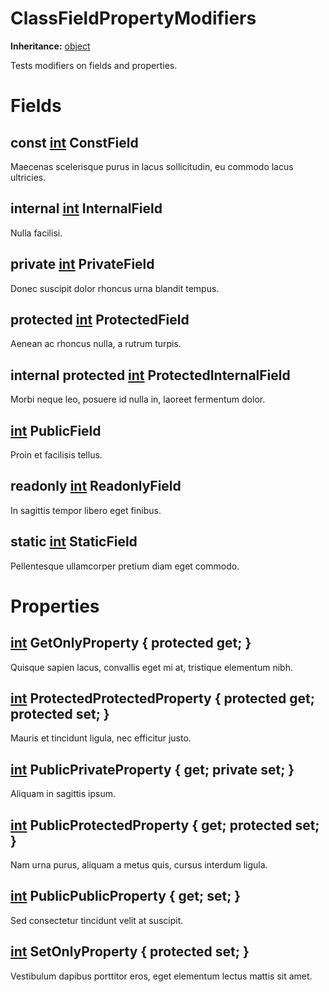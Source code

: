 # ClassFieldPropertyModifiers

**Inheritance:** [object](https://docs.microsoft.com/en-us/dotnet/api/system.object)  
  
Tests modifiers on fields and properties.  
  

# Fields

## const [int](https://docs.microsoft.com/en-us/dotnet/api/system.int32) ConstField

Maecenas scelerisque purus in lacus sollicitudin, eu commodo lacus ultricies.  
  

## internal [int](https://docs.microsoft.com/en-us/dotnet/api/system.int32) InternalField

Nulla facilisi.  
  

## private [int](https://docs.microsoft.com/en-us/dotnet/api/system.int32) PrivateField

Donec suscipit dolor rhoncus urna blandit tempus.  
  

## protected [int](https://docs.microsoft.com/en-us/dotnet/api/system.int32) ProtectedField

Aenean ac rhoncus nulla, a rutrum turpis.  
  

## internal protected [int](https://docs.microsoft.com/en-us/dotnet/api/system.int32) ProtectedInternalField

Morbi neque leo, posuere id nulla in, laoreet fermentum dolor.  
  

## [int](https://docs.microsoft.com/en-us/dotnet/api/system.int32) PublicField

Proin et facilisis tellus.  
  

## readonly [int](https://docs.microsoft.com/en-us/dotnet/api/system.int32) ReadonlyField

In sagittis tempor libero eget finibus.  
  

## static [int](https://docs.microsoft.com/en-us/dotnet/api/system.int32) StaticField

Pellentesque ullamcorper pretium diam eget commodo.  
  

# Properties

## [int](https://docs.microsoft.com/en-us/dotnet/api/system.int32) GetOnlyProperty { protected get; }

Quisque sapien lacus, convallis eget mi at, tristique elementum nibh.  
  

## [int](https://docs.microsoft.com/en-us/dotnet/api/system.int32) ProtectedProtectedProperty { protected get; protected set; }

Mauris et tincidunt ligula, nec efficitur justo.  
  

## [int](https://docs.microsoft.com/en-us/dotnet/api/system.int32) PublicPrivateProperty { get; private set; }

Aliquam in sagittis ipsum.  
  

## [int](https://docs.microsoft.com/en-us/dotnet/api/system.int32) PublicProtectedProperty { get; protected set; }

Nam urna purus, aliquam a metus quis, cursus interdum ligula.  
  

## [int](https://docs.microsoft.com/en-us/dotnet/api/system.int32) PublicPublicProperty { get; set; }

Sed consectetur tincidunt velit at suscipit.  
  

## [int](https://docs.microsoft.com/en-us/dotnet/api/system.int32) SetOnlyProperty { protected set; }

Vestibulum dapibus porttitor eros, eget elementum lectus mattis sit amet.  
  

